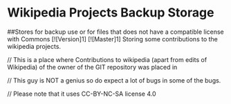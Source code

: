 # Wikipedia Projects Backup Storage
##Stores for backup use or for files that does not have a compatible license with Commons
[![Version]1]
[![Master]1]
Storing some contributions to the wikipedia projects.

// This is a place where Contributions to wikipedia (apart from edits of Wikipedia) of the owner of the GIT repository was placed in

// This guy is NOT a genius so do expect a lot of bugs in some of the bugs.

// Please note that it uses CC-BY-NC-SA license 4.0
